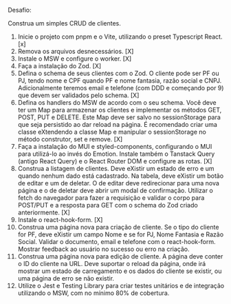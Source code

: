 Desafio:

Construa um simples CRUD de clientes.

1. Inicie o projeto com pnpm e o Vite, utilizando o preset Typescript React. [x]
2. Remova os arquivos desnecessários. [X]
3. Instale o MSW e configure o worker. [X]
4. Faça a instalação do Zod. [X]
5. Defina o schema de seus clientes com o Zod. O cliente pode ser PF ou PJ, tendo nome e CPF quando PF e nome fantasia, razão social e CNPJ. Adicionalmente teremos email e telefone (com DDD e começando por 9) que devem ser validados pelo schema. [X]
6. Defina os handlers do MSW de acordo com o seu schema. Você deve ter um Map para armazenar os clientes e implementar os métodos GET, POST, PUT e DELETE. Este Map deve ser salvo no sessionStorage para que seja persistido ao dar reload na página. É recomendado criar uma classe eXtendendo a classe Map e manipular o sessionStorage no método construtor, set e remove. [X]
7. Faça a instalação do MUI e styled-components, configurando o MUI para utilizá-lo ao invés do Emotion. Instale também o Tanstack Query (antigo React Query) e o React Router DOM e configure as rotas. [X]
8. Construa a listagem de clientes. Deve eXistir um estado de erro e um quando nenhum dado está cadastrado. Na tabela, deve eXistir um botão de editar e um de deletar. O de editar deve redirecionar para uma nova página e o de deletar deve abrir um modal de confirmação.
   Utilizar o fetch do navegador para fazer a requisição e validar o corpo para POST/PUT e a resposta para GET com o schema do Zod criado anteriormente. [X]
9. Instale o react-hook-form. [X]
10. Construa uma página nova para criação de cliente. Se o tipo do cliente for PF, deve eXistir um campo Nome e se for PJ, Nome Fantasia e Razão Social. Validar o documento, email e telefone com o react-hook-form. Mostrar feedback ao usuário no sucesso ou erro na criação.
11. Construa uma página nova para edição de cliente. A página deve conter o ID do cliente na URL. Deve suportar o reload da página, onde irá mostrar um estado de carregamento e os dados do cliente se existir, ou uma página de erro se não existir.
12. Utilize o Jest e Testing Library para criar testes unitários e de integração utilizando o MSW, com no mínimo 80% de cobertura.
